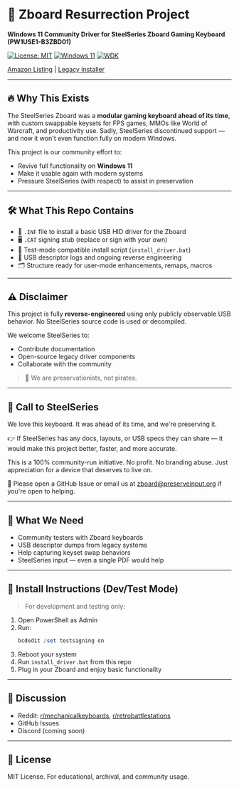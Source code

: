 # 🧠 Zboard Resurrection Project
**Windows 11 Community Driver for SteelSeries Zboard Gaming Keyboard (PW1USE1-B3ZBD01)**

[![License: MIT](https://img.shields.io/badge/License-MIT-yellow.svg)](https://opensource.org/licenses/MIT)
[![Windows 11](https://img.shields.io/badge/Windows-11-blue.svg)](https://www.microsoft.com/en-us/windows/windows-11)
[![WDK](https://img.shields.io/badge/WDK-Windows%20Driver%20Kit-green.svg)](https://docs.microsoft.com/en-us/windows-hardware/drivers/)

[Amazon Listing](https://www.amazon.com/dp/B0002H7F3G) | [Legacy Installer](https://engine.steelseriescdn.com/SteelSeriesGG30.0.1Setup.exe)

---

## 🔥 Why This Exists

The SteelSeries Zboard was a **modular gaming keyboard ahead of its time**, with custom swappable keysets for FPS games, MMOs like World of Warcraft, and productivity use. Sadly, SteelSeries discontinued support — and now it won't even function fully on modern Windows.

This project is our community effort to:
- Revive full functionality on **Windows 11**
- Make it usable again with modern systems
- Pressure SteelSeries (with respect) to assist in preservation

---

## 🛠️ What This Repo Contains

- 🧩 `.INF` file to install a basic USB HID driver for the Zboard
- 🖥️ `.CAT` signing stub (replace or sign with your own)
- 🧪 Test-mode compatible install script (`install_driver.bat`)
- 📖 USB descriptor logs and ongoing reverse engineering
- 🗂️ Structure ready for user-mode enhancements, remaps, macros

---

## ⚠️ Disclaimer

This project is fully **reverse-engineered** using only publicly observable USB behavior. No SteelSeries source code is used or decompiled.

We welcome SteelSeries to:
- Contribute documentation
- Open-source legacy driver components
- Collaborate with the community

> 🧤 We are preservationists, not pirates.

---

## 📣 Call to SteelSeries

We love this keyboard. It was ahead of its time, and we're preserving it.

👉 If SteelSeries has any docs, layouts, or USB specs they can share — it would make this project better, faster, and more accurate.

This is a 100% community-run initiative. No profit. No branding abuse. Just appreciation for a device that deserves to live on.

📩 Please open a GitHub Issue or email us at zboard@preserveinput.org if you're open to helping.

---

## 🙏 What We Need

- Community testers with Zboard keyboards
- USB descriptor dumps from legacy systems
- Help capturing keyset swap behaviors
- SteelSeries input — even a single PDF would help

---

## 🐉 Install Instructions (Dev/Test Mode)

> For development and testing only:

1. Open PowerShell as Admin
2. Run:
   ```powershell
   bcdedit /set testsigning on
   ```
3. Reboot your system
4. Run `install_driver.bat` from this repo
5. Plug in your Zboard and enjoy basic functionality

---

## 💬 Discussion

* Reddit: [r/mechanicalkeyboards](https://reddit.com/r/mechanicalkeyboards), [r/retrobattlestations](https://reddit.com/r/retrobattlestations)
* GitHub Issues
* Discord (coming soon)

---

## 📜 License

MIT License. For educational, archival, and community usage. 